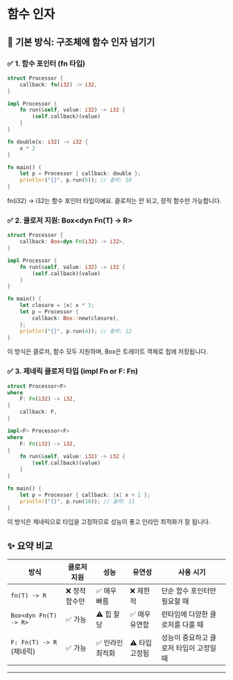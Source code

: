 # 함수 인자

## 🧠 기본 방식: 구조체에 함수 인자 넘기기
### ✅ 1. 함수 포인터 (fn 타입)
```rust
struct Processor {
    callback: fn(i32) -> i32,
}

impl Processor {
    fn run(&self, value: i32) -> i32 {
        (self.callback)(value)
    }
}

fn double(x: i32) -> i32 {
    x * 2
}

fn main() {
    let p = Processor { callback: double };
    println!("{}", p.run(5)); // 출력: 10
}
```

fn(i32) -> i32는 함수 포인터 타입이에요.
클로저는 안 되고, 정적 함수만 가능합니다.


### ✅ 2. 클로저 지원: Box<dyn Fn(T) -> R>
```rust
struct Processor {
    callback: Box<dyn Fn(i32) -> i32>,
}

impl Processor {
    fn run(&self, value: i32) -> i32 {
        (self.callback)(value)
    }
}

fn main() {
    let closure = |x| x * 3;
    let p = Processor {
        callback: Box::new(closure),
    };
    println!("{}", p.run(4)); // 출력: 12
}
```

이 방식은 클로저, 함수 모두 지원하며,
Box<dyn Fn>은 트레이트 객체로 힙에 저장됩니다.


### ✅ 3. 제네릭 클로저 타입 (impl Fn or F: Fn)
```rust
struct Processor<F>
where
    F: Fn(i32) -> i32,
{
    callback: F,
}

impl<F> Processor<F>
where
    F: Fn(i32) -> i32,
{
    fn run(&self, value: i32) -> i32 {
        (self.callback)(value)
    }
}

fn main() {
    let p = Processor { callback: |x| x + 1 };
    println!("{}", p.run(10)); // 출력: 11
}
```

이 방식은 제네릭으로 타입을 고정하므로
성능이 좋고 인라인 최적화가 잘 됩니다.


## ✨ 요약 비교
| 방식                | 클로저 지원 | 성능       | 유연성         | 사용 시기                          |
|-----------------------------|--------------|------------|----------------|------------------------------------|
| `fn(T) -> R`                | ❌ 정적 함수만 | ✅ 매우 빠름 | ❌ 제한적       | 단순 함수 포인터만 필요할 때       |
| `Box<dyn Fn(T) -> R>`       | ✅ 가능       | ⚠️ 힙 할당   | ✅ 매우 유연함  | 런타임에 다양한 클로저를 다룰 때   |
| `F: Fn(T) -> R` (제네릭)    | ✅ 가능       | ✅ 인라인 최적화 | ⚠️ 타입 고정됨 | 성능이 중요하고 클로저 타입이 고정일 때 |


---



